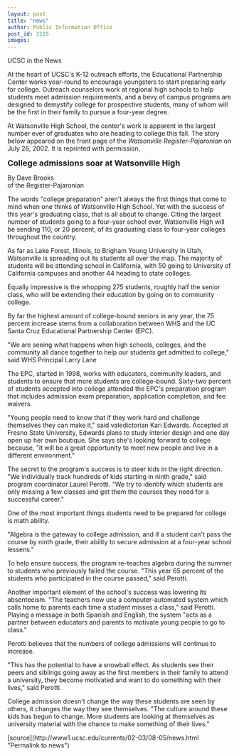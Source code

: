 ```yaml
---
layout: post
title: "news"
author: Public Information Office
post_id: 2115
images:
---
```


<p class="pagehead">
  UCSC in the News
</p>
<p>
  At the heart of UCSC's K-12 outreach efforts, the Educational Partnership Center works year-round to encourage youngsters to start preparing early for college. Outreach counselors work at regional high schools to help students meet admission requirements, and a bevy of campus programs are designed to demystify college for prospective students, many of whom will be the first in their family to pursue a four-year degree.<br>
</p>
<p>
  At Watsonville High School, the center's work is apparent in the largest number ever of graduates who are heading to college this fall. The story below appeared on the front page of the <i>Watsonville Register-Pajaronian</i> on July 26, 2002. It is reprinted with permission.<br>
</p>
<p>
  <b><font size="4">College admissions soar at Watsonville High</font></b>
</p>
<p>
  By Dave Brooks<br>
  of the Register-Pajaronian
</p>
<p>
  The words "college preparation" aren't always the first things that come to mind when one thinks of Watsonville High School. Yet with the success of this year's graduating class, that is all about to change. Citing the largest number of students going to a four-year school ever, Watsonville High will be sending 110, or 20 percent, of its graduating class to four-year colleges throughout the country.<br>
</p>
<p>
  As far as Lake Forest, Illinois, to Brigham Young University in Utah, Watsonville is spreading out its students all over the map. The majority of students will be attending school in California, with 50 going to University of California campuses and another 44 heading to state colleges.<br>
</p>
<p>
  Equally impressive is the whopping 275 students, roughly half the senior class, who will be extending their education by going on to community college.
</p>
<p>
  By far the highest amount of college-bound seniors in any year, the 75 percent increase stems from a collaboration between WHS and the UC Santa Cruz Educational Partnership Center (EPC).<br>
</p>
<p>
  "We are seeing what happens when high schools, colleges, and the community all dance together to help our students get admitted to college," said WHS Principal Larry Lane<br>
</p>
<p>
  The EPC, started in 1998, works with educators, community leaders, and students to ensure that more students are college-bound. Sixty-two percent of students accepted into college attended the EPC's preparation program that includes admission exam preparation, application completion, and fee waivers.<br>
</p>
<p>
  "Young people need to know that if they work hard and challenge themselves they can make it," said valedictorian Kari Edwards. Accepted at Fresno State University, Edwards plans to study interior design and one day open up her own boutique. She says she's looking forward to college because, "it will be a great opportunity to meet new people and live in a different environment."<br>
</p>
<p>
  The secret to the program's success is to steer kids in the right direction. "We individually track hundreds of kids starting in ninth grade," said program coordinator Laurel Perotti. "We try to identify which students are only missing a few classes and get them the courses they need for a successful career."<br>
</p>
<p>
  One of the most important things students need to be prepared for college is math ability.<br>
</p>
<p>
  "Algebra is the gateway to college admission, and if a student can't pass the course by ninth grade, their ability to secure admission at a four-year school lessens."<br>
</p>
<p>
  To help ensure success, the program re-teaches algebra during the summer to students who previously failed the course. "This year 65 percent of the students who participated in the course passed," said Perotti.<br>
</p>
<p>
  Another important element of the school's success was lowering its absenteeism. "The teachers now use a computer-automated system which calls home to parents each time a student misses a class," said Perotti. Playing a message in both Spanish and English, the system "acts as a partner between educators and parents to motivate young people to go to class."<br>
</p>
<p>
  Perotti believes that the numbers of college admissions will continue to increase.<br>
</p>
<p>
  "This has the potential to have a snowball effect. As students see their peers and siblings going away as the first members in their family to attend a university, they become motivated and want to do something with their lives," said Perotti.<br>
</p>
<p>
  College admission doesn't change the way these students are seen by others, it changes the way they see themselves. "The culture around these kids has begun to change. More students are looking at themselves as university material with the chance to make something of their lives."
</p>
<p>

</p>
[source](http://www1.ucsc.edu/currents/02-03/08-05/news.html "Permalink to news")
